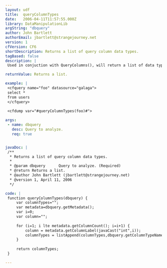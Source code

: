 ```yaml
---
layout: udf
title:  queryColumnTypes
date:   2006-04-11T11:57:55.000Z
library: DataManipulationLib
argString: "dbquery"
author: John Bartlett
authorEmail: jbartlett@strangejourney.net
version: 1
cfVersion: CF6
shortDescription: Returns a list of query column data types.
tagBased: false
description: |
 Used in conjuction with QueryColumns(), will return a list of data types such as the following: INTEGER,VARCHAR,CHAR,TIMESTAMP. This can be done in CFMX using getMetaData on the query.

returnValue: Returns a list.

example: |
 <cfquery name="foo" datasource="galaga">
 select *
 from users
 </cfquery>
 
 <cfdump var="#queryColumnTypes(foo)#">

args:
 - name: dbquery
   desc: Query to analyze.
   req: true


javaDoc: |
 /**
  * Returns a list of query column data types.
  * 
  * @param dbquery      Query to analyze. (Required)
  * @return Returns a list. 
  * @author John Bartlett (jbartlett@strangejourney.net) 
  * @version 1, April 11, 2006 
  */

code: |
 function queryColumnTypes(dbquery) {
     var columnTypes="";
     var metadata=dbquery.getMetadata();
     var i=0;
     var column="";
 
     for (i=1; i lte metadata.getColumnCount(); i=i+1) {
         column = metadata.getColumnLabel(javaCast("int",i));
         columnTypes = listAppend(columnTypes,dbquery.getColumnTypeName(metadata.getColumnType(dbquery.findColumn(column))));
     }
 
     return columnTypes;
 }

---
```


